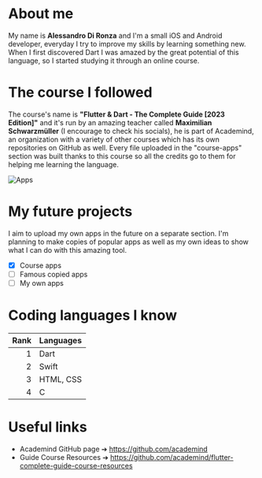 # About me
My name is **Alessandro Di Ronza** and I'm a small iOS and Android developer, everyday I try to improve my skills by learning something new. When I first discovered Dart I was amazed by the great potential of this language, so I started studying it through an online course.

# The course I followed
The course's name is **"Flutter & Dart - The Complete Guide [2023 Edition]"** and it's run by an amazing teacher called **Maximilian Schwarzmüller** (I encourage to check his socials), he is part of Academind, an organization with a variety of other courses which has its own repositories on GitHub as well. Every file uploaded in the "course-apps" section was built thanks to this course so all the credits go to them for helping me learning the language.

![Apps](https://github.com/ales-drnz/flutter-projects/assets/82038599/c90aa284-aaee-4c70-959e-61c626a9d04e)

# My future projects
I aim to upload my own apps in the future on a separate section. I'm planning to make copies of popular apps as well as my own ideas to show what I can do with this amazing tool.
- [x] Course apps
- [ ] Famous copied apps
- [ ] My own apps

# Coding languages I know
| Rank | Languages |
|-----:|-----------|
|     1| Dart      |
|     2| Swift     |
|     3| HTML, CSS |
|     4| C         |

# Useful links
- Academind GitHub page ➔ https://github.com/academind
- Guide Course Resources ➔ https://github.com/academind/flutter-complete-guide-course-resources
